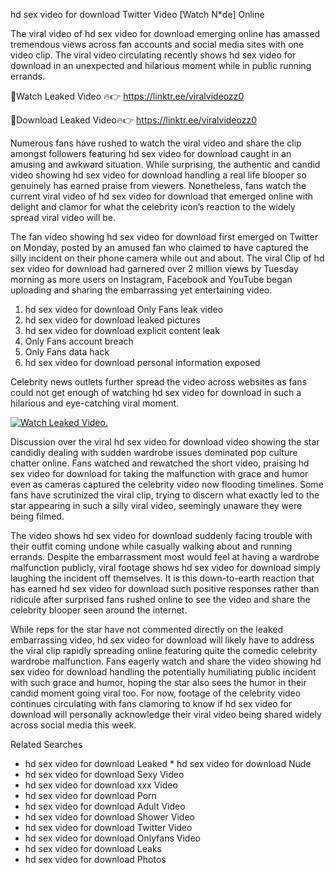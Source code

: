 ﻿hd sex video for download Twitter Video [Watch N*de] Online

The viral video of ﻿hd sex video for download emerging online has amassed tremendous views across fan accounts and social media sites with one video clip. The viral video circulating recently shows ﻿hd sex video for download in an unexpected and hilarious moment while in public running errands. 

🔴Watch Leaked Video 🔥👉  https://linktr.ee/viralvideozz0 

🔴Download Leaked Video🔥👉  https://linktr.ee/viralvideozz0 

Numerous fans have rushed to watch the viral video and share the clip amongst followers featuring ﻿hd sex video for download caught in an amusing and awkward situation. While surprising, the authentic and candid video showing ﻿hd sex video for download handling a real life blooper so genuinely has earned praise from viewers. Nonetheless, fans watch the current viral video of ﻿hd sex video for download that emerged online with delight and clamor for what the celebrity icon’s reaction to the widely spread viral video will be.

The fan video showing ﻿hd sex video for download first emerged on Twitter on Monday, posted by an amused fan who claimed to have captured the silly incident on their phone camera while out and about. The viral Clip of ﻿hd sex video for download had garnered over 2 million views by Tuesday morning as more users on Instagram, Facebook and YouTube began uploading and sharing the embarrassing yet entertaining video. 

1. ﻿hd sex video for download Only Fans leak video
2. ﻿hd sex video for download leaked pictures
3. ﻿hd sex video for download explicit content leak
4. Only Fans account breach
5. Only Fans data hack
6. ﻿hd sex video for download personal information exposed

Celebrity news outlets further spread the video across websites as fans could not get enough of watching ﻿hd sex video for download in such a hilarious and eye-catching viral moment. 

[![Watch Leaked Video.](https://miro.medium.com/v2/resize:fit:828/format:webp/1*cilzJN44JGOrTw9NJCrNHA.gif "Watch Leaked Video")](https://linktr.ee/viralvideozz0)

Discussion over the viral ﻿hd sex video for download video showing the star candidly dealing with sudden wardrobe issues dominated pop culture chatter online. Fans watched and rewatched the short video, praising ﻿hd sex video for download for taking the malfunction with grace and humor even as cameras captured the celebrity video now flooding timelines. Some fans have scrutinized the viral clip, trying to discern what exactly led to the star appearing in such a silly viral video, seemingly unaware they were being filmed.

The video shows ﻿hd sex video for download suddenly facing trouble with their outfit coming undone while casually walking about and running errands. Despite the embarrassment most would feel at having a wardrobe malfunction publicly, viral footage shows ﻿hd sex video for download simply laughing the incident off themselves. It is this down-to-earth reaction that has earned ﻿hd sex video for download such positive responses rather than ridicule after surprised fans rushed online to see the video and share the celebrity blooper seen around the internet.  

While reps for the star have not commented directly on the leaked embarrassing video, ﻿hd sex video for download will likely have to address the viral clip rapidly spreading online featuring quite the comedic celebrity wardrobe malfunction. Fans eagerly watch and share the video showing ﻿hd sex video for download handling the potentially humiliating public incident with such grace and humor, hoping the star also sees the humor in their candid moment going viral too. For now, footage of the celebrity video continues circulating with fans clamoring to know if ﻿hd sex video for download will personally acknowledge their viral video being shared widely across social media this week.

Related Searches
* ﻿hd sex video for download Leaked
﻿* hd sex video for download Nude
* ﻿hd sex video for download Sexy Video
* ﻿hd sex video for download xxx Video
* ﻿hd sex video for download Porn
* ﻿hd sex video for download Adult Video
* ﻿hd sex video for download Shower Video
* ﻿hd sex video for download Twitter Video
* ﻿hd sex video for download Onlyfans Video
* ﻿hd sex video for download Leaks
* ﻿hd sex video for download Photos